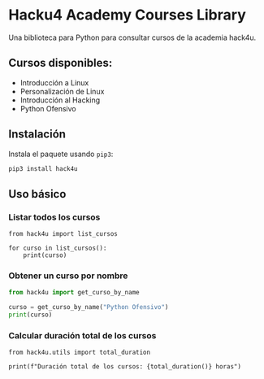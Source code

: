# Hacku4 Academy Courses Library

Una biblioteca para Python para consultar cursos de la academia hack4u.

## Cursos disponibles:

- Introducción a Linux
- Personalización de Linux
- Introducción al Hacking
- Python Ofensivo

## Instalación

Instala el paquete usando `pip3`:

```python
pip3 install hack4u
```
## Uso básico

### Listar todos los cursos

```python3
from hack4u import list_cursos

for curso in list_cursos():
    print(curso)
```

### Obtener un curso por nombre

```python
from hack4u import get_curso_by_name

curso = get_curso_by_name("Python Ofensivo")
print(curso)
```

### Calcular duración total de los cursos

```python3
from hack4u.utils import total_duration

print(f"Duración total de los cursos: {total_duration()} horas")
```

